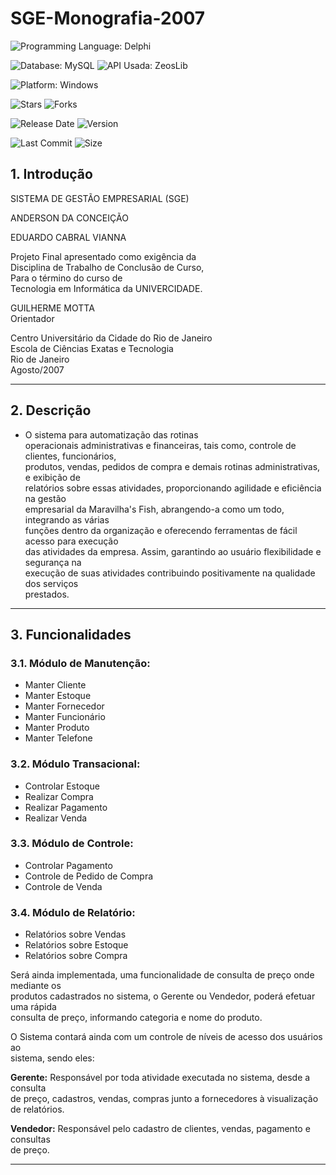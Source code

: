 # SGE-Monografia-2007
![Programming Language: Delphi](https://img.shields.io/badge/Delphi-orange?logo=delphi)

![Database: MySQL](https://img.shields.io/badge/MySQL-blue?logo=mysql&logoColor=white) ![API Usada: ZeosLib](https://img.shields.io/badge/ZeosLib-4C8CBF?logo=zeoslib&logoColor=white)

![Platform: Windows](https://img.shields.io/badge/Windows-blue?logo=windows)

![Stars](https://img.shields.io/github/stars/ander1code/sge-monografia-2007?color=yellow&logo=github) ![Forks](https://img.shields.io/github/forks/ander1code/sge-monografia-2007?color=lightblue&logo=github)

![Release Date](https://img.shields.io/badge/Release%20Date-December%202007-lightgrey?logo=calendar&logoColor=white) 
![Version](https://img.shields.io/badge/Version-1.0-blue?logo=semver&logoColor=white)

![Last Commit](https://img.shields.io/github/last-commit/ander1code/sge-monografia-2007?color=yellow&logo=github) ![Size](https://img.shields.io/github/repo-size/ander1code/sge-monografia-2007?color=blue&logo=files) 
 
## 1. Introdução

SISTEMA DE GESTÃO EMPRESARIAL (SGE)

ANDERSON DA CONCEIÇÃO  

EDUARDO CABRAL VIANNA  

Projeto Final apresentado como exigência da  
Disciplina de Trabalho de Conclusão de Curso,  
Para o término do curso de  
Tecnologia em Informática da UNIVERCIDADE.  

GUILHERME MOTTA  
Orientador  

Centro Universitário da Cidade do Rio de Janeiro  
Escola de Ciências Exatas e Tecnologia  
Rio de Janeiro  
Agosto/2007  

---

## 2. Descrição

- O sistema para automatização das rotinas  
  operacionais administrativas e financeiras, tais como, controle de clientes, funcionários,  
  produtos, vendas, pedidos de compra e demais rotinas administrativas, e exibição de  
  relatórios sobre essas atividades, proporcionando agilidade e eficiência na gestão  
  empresarial da Maravilha's Fish, abrangendo-a como um todo, integrando as várias  
  funções dentro da organização e oferecendo ferramentas de fácil acesso para execução  
  das atividades da empresa. Assim, garantindo ao usuário flexibilidade e segurança na  
  execução de suas atividades contribuindo positivamente na qualidade dos serviços  
  prestados.  

---

## 3. Funcionalidades

### 3.1. Módulo de Manutenção:
- Manter Cliente  
- Manter Estoque  
- Manter Fornecedor  
- Manter Funcionário  
- Manter Produto  
- Manter Telefone  

### 3.2. Módulo Transacional:
- Controlar Estoque  
- Realizar Compra  
- Realizar Pagamento  
- Realizar Venda  

### 3.3. Módulo de Controle:
- Controlar Pagamento  
- Controle de Pedido de Compra  
- Controle de Venda  

### 3.4. Módulo de Relatório:
- Relatórios sobre Vendas  
- Relatórios sobre Estoque  
- Relatórios sobre Compra  

Será ainda implementada, uma funcionalidade de consulta de preço onde mediante os  
produtos cadastrados no sistema, o Gerente ou Vendedor, poderá efetuar uma rápida  
consulta de preço, informando categoria e nome do produto.  

O Sistema contará ainda com um controle de níveis de acesso dos usuários ao  
sistema, sendo eles:  

**Gerente:** Responsável por toda atividade executada no sistema, desde a consulta  
de preço, cadastros, vendas, compras junto a fornecedores à visualização de relatórios.  

**Vendedor:** Responsável pelo cadastro de clientes, vendas, pagamento e consultas  
de preço.

---

